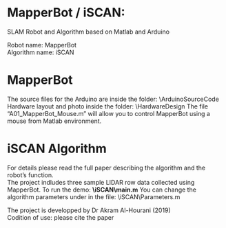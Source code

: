 # MapperBot / iSCAN: 
SLAM Robot and Algorithm based on Matlab and Arduino

Robot name: MapperBot  
Algorithm name: iSCAN

# MapperBot
The source files for the Arduino are inside the folder: \ArduinoSourceCode  
Hardware layout and photo inside the folder: \HardwareDesign
The file “A01_MapperBot_Mouse.m” will allow you to control MapperBot using a mouse from Matlab environment.

# iSCAN Algorithm
For details please read the full paper describing the algorithm and the robot’s function.  
The project indludes three sample LIDAR row data collected using MapperBot. To run the demo: **\iSCAN\main.m**
You can change the algorithm parameters under in the file: \iSCAN\Parameters.m

The project is developped by Dr Akram Al-Hourani (2019)  
Codition of use: please cite the paper
